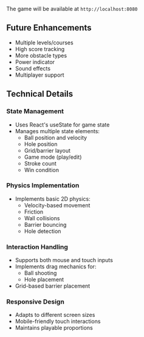 
The game will be available at `http://localhost:8080`

## Future Enhancements
- Multiple levels/courses
- High score tracking
- More obstacle types
- Power indicator
- Sound effects
- Multiplayer support

## Technical Details

### State Management
- Uses React's useState for game state
- Manages multiple state elements:
  - Ball position and velocity
  - Hole position
  - Grid/barrier layout
  - Game mode (play/edit)
  - Stroke count
  - Win condition

### Physics Implementation
- Implements basic 2D physics:
  - Velocity-based movement
  - Friction
  - Wall collisions
  - Barrier bouncing
  - Hole detection

### Interaction Handling
- Supports both mouse and touch inputs
- Implements drag mechanics for:
  - Ball shooting
  - Hole placement
- Grid-based barrier placement

### Responsive Design
- Adapts to different screen sizes
- Mobile-friendly touch interactions
- Maintains playable proportions
